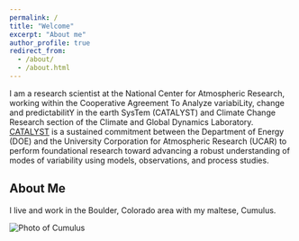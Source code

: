 ```yaml
---
permalink: /
title: "Welcome"
excerpt: "About me"
author_profile: true
redirect_from: 
  - /about/
  - /about.html
---
```


I am a research scientist at the National Center for Atmospheric Research, working within the Cooperative Agreement To Analyze variabiLity, change and predictabilitY in the earth SysTem (CATALYST) and Climate Change Research section of the Climate and Global Dynamics Laboratory. [CATALYST](https://www.cgd.ucar.edu/projects/catalyst/) is a sustained commitment between the Department of Energy (DOE) and the University Corporation for Atmospheric Research (UCAR) to perform foundational research toward advancing a robust understanding of modes of variability using models, observations, and process studies.

[//]: # (Earth system models, statistics, and machine learning for climate science)
[//]: # (======)
[//]: # (dsasd)

[//]: # (What are Earth system models?)
[//]: # (------)
[//]: # (fewfw)

[//]: # (**How to learn more**)
[//]: # (foieiwn)

[//]: # (What is machine learning?)
[//]: # (------)
[//]: # (feewfe)

[//]: # (**How to learn more**)
[//]: # (sfdsf)

About Me
------
I live and work in the Boulder, Colorado area with my maltese, Cumulus. 

![Photo of Cumulus](https://github.com/mariajmolina/mariajmolina.github.io/blob/master/images/image2small.jpg)
